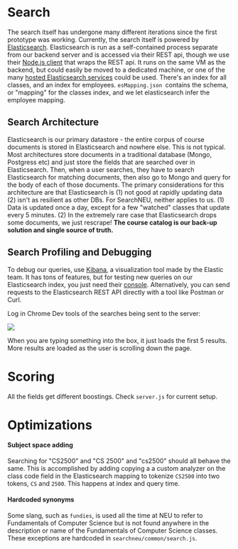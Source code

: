 # Search

The search itself has undergone many different iterations since the first prototype was working. Currently, the search itself is powered  by [Elasticsearch](https://www.elastic.co/guide/en/elasticsearch/reference/current/elasticsearch-intro.html). Elasticsearch is run as a self-contained process separate from our backend server and is accessed via their REST api, though we use their [Node.js client](https://www.elastic.co/guide/en/elasticsearch/client/javascript-api/current/index.html) that wraps the REST api. It runs on the same VM as the backend, but could easily be moved to a dedicated machine, or one of the many [hosted Elasticsearch services](https://www.elastic.co/pricing) could be used. There's an index for all classes, and an index for employees. `esMapping.json `contains the schema, or "mapping" for the classes index, and we let elasticsearch infer the employee mapping.

## Search Architecture

Elasticsearch is our primary datastore - the entire corpus of course documents is stored in Elasticsearch and nowhere else. This is not typical. Most architectures store documents in a traditional database (Mongo, Postgress etc) and just store the fields that are searched over in Elasticsearch. Then, when a user searches, they have to search Elasticsearch for matching documents, then also go to Mongo and query for the body of each of those documents. The primary considerations for this architecture are that Elasticsearch is (1) not good at rapidly updating data (2) isn't as resilient as other DBs. For SearchNEU, neither applies to us. (1) Data is updated once a day, except for a few "watched" classes that update every 5 minutes. (2) In the extremely rare case that Elasticsearch drops some documents, we just rescrape! **The course catalog is our back-up solution and single source of truth.**

## Search Profiling and Debugging

To debug our queries, use [Kibana](https://www.elastic.co/guide/en/kibana/current/introduction.html), a visualization tool made by the Elastic team. It has tons of features, but for testing new queries on our Elasticsearch index, you just need their [console](https://www.elastic.co/guide/en/kibana/current/console-kibana.html). Alternatively, you can send requests to the Elasticsearch REST API directly with a tool like Postman or Curl.

Log in Chrome Dev tools of the searches being sent to the server:

![](https://i.imgur.com/UZorFlV.png)


When you are typing something into the box, it just loads the first 5 results. More results are loaded as the user is scrolling down the page. 

# Scoring

All the fields get different boostings. Check `server.js` for current setup.

# Optimizations

#### Subject space adding

Searching for "CS2500" and "CS 2500" and "cs2500" should all behave the same. This is accomplished by adding copying a a custom analyzer on the class code field in the Elasticsearch mapping to tokenize `CS2500` into two tokens, `CS` and `2500`. This happens at index and query time.

#### Hardcoded synonyms

Some slang, such as `fundies`, is used all the time at NEU to refer to Fundamentals of Computer Science but is not found anywhere in the description or name of the Fundamentals of Computer Science classes. These exceptions are hardcoded in `searchneu/common/search.js`. 
